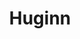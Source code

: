 ---
draft: false
title: Huginn
content:
  id: huginn
  name: Huginn
  logo: /images/applications/automation/huginn/logo.png
  website: https://github.com/huginn/huginn
  iframe_website: /website-iframe/applications/automation/huginn
  dashboardImage: /images/applications/automation/huginn/screenshot-1.jpg
  short_description: Huginn is a tool in the Web Service Automation category of a tech stack.
  description: "Huginn is a system for building agents that perform automated tasks for you online. They can read the web, watch for events, and take actions on your behalf. Huginn's Agents create and consume events, propagating them along a directed graph. Think of it as a hackable version of IFTTT or Zapier on your own server. You always know who has your data. You do."
  features:
    - title: Track the weather
      description: "Track the weather and get an email when it's going to rain (or snow) tomorrow ('Don't forget your umbrella!')"
    - title: Connect!
      description: Connect to Adioso, HipChat, Growl, FTP, IMAP, Jabber, JIRA, MQTT, nextbus, Pushbullet, Pushover, RSS, Bash, Slack, StubHub, translation APIs, Twilio, Twitter, and Weibo, to name a few.
    - title: Tracks frequency
      description: "Track counts of high frequency events and send an SMS within moments when they spike, such as the term 'san francisco emergency'"
    - title: Digest Email
      description: Send digest email with things that you care about at specific times during the day
  screenshots:
    - /images/applications/automation/huginn/screenshot-1.jpg
    - /images/applications/automation/huginn/screenshot-2.jpg
---